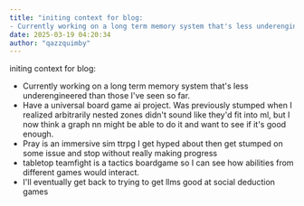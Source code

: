 ```yaml
---
title: "initing context for blog:
- Currently working on a long term memory system that's less underengineered..."
date: 2025-03-19 04:20:34
author: "qazzquimby"
---
```


initing context for blog:
- Currently working on a long term memory system that's less underengineered than those I've seen so far.
- Have a universal board game ai project. Was previously stumped when I realized arbitrarily nested zones didn't sound like they'd fit into ml, but I now think a graph nn might be able to do it and want to see if it's good enough.
- Pray is an immersive sim ttrpg I get hyped about then get stumped on some issue and stop without really making progress
- tabletop teamfight is a tactics boardgame so I can see how abilities from different games would interact. 
- I'll eventually get back to trying to get llms good at social deduction games